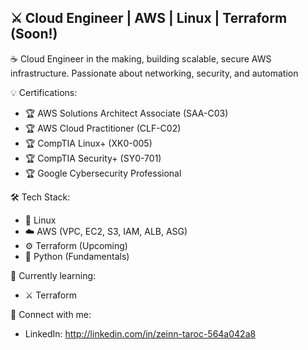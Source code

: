 ## ⚔️ Cloud Engineer | AWS | Linux | Terraform (Soon!)

☕️ Cloud Engineer in the making, building scalable, secure AWS infrastructure. Passionate about networking, security, and automation

💡 Certifications:
- 🏆 AWS Solutions Architect Associate (SAA-C03)  
- 🏆 AWS Cloud Practitioner (CLF-C02)  
- 🏆 CompTIA Linux+ (XK0-005)  
- 🏆 CompTIA Security+ (SY0-701)  
- 🏆 Google Cybersecurity Professional 

🛠️ Tech Stack:
- 🐧 Linux 
- ☁️ AWS (VPC, EC2, S3, IAM, ALB, ASG) 
- ⚙️ Terraform (Upcoming) 
- 🐍 Python (Fundamentals) 

🔌 Currently learning:
- ⚔️ Terraform 

🚀 Connect with me:
- LinkedIn: http://linkedin.com/in/zeinn-taroc-564a042a8



<!--
**z31nnx/z31nnx** is a ✨ _special_ ✨ repository because its `README.md` (this file) appears on your GitHub profile.

Here are some ideas to get you started:

- 🔭 I’m currently working on ...
- 🌱 I’m currently learning ...
- 👯 I’m looking to collaborate on ...
- 🤔 I’m looking for help with ...
- 💬 Ask me about ...
- 📫 How to reach me: ...
- 😄 Pronouns: ...
- ⚡ Fun fact: ...
-->
